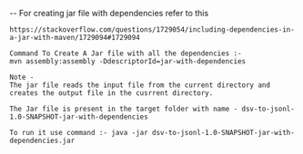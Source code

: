 -- For creating jar file with dependencies refer to this

    https://stackoverflow.com/questions/1729054/including-dependencies-in-a-jar-with-maven/1729094#1729094

    Command To Create A Jar file with all the dependencies :-
    mvn assembly:assembly -DdescriptorId=jar-with-dependencies

    Note -
    The jar file reads the input file from the current directory and creates the output file in the cusrrent directory.

    The Jar file is present in the target folder with name - dsv-to-jsonl-1.0-SNAPSHOT-jar-with-dependencies

    To run it use command :- java -jar dsv-to-jsonl-1.0-SNAPSHOT-jar-with-dependencies.jar
